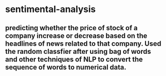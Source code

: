# sentimental-analysis
## predicting whether the price of stock of a company increase or decrease based on the headlines of news related to that company. Used the random classfier after using bag of words and other techniques of NLP to convert the sequence of words to numerical data. 
